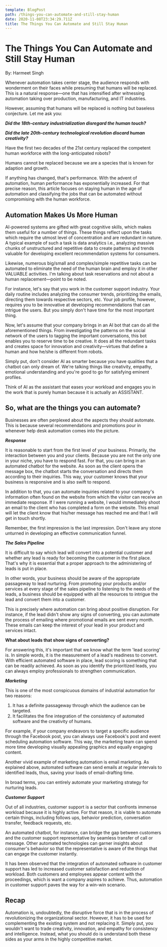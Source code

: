 ```yaml
---
template: BlogPost
path: /things-you-can-automate-and-still-stay-human
date: 2020-11-08T23:34:29.711Z
title: The Things You Can Automate and Still Stay Human
---
```

# The Things You Can Automate and Still Stay Human



By: Harmeet Singh

Whenever automation takes center stage, the audience responds with wonderment on their faces while presuming that humans will be replaced. This is a natural response—one that has intensified after witnessing automation taking over production, manufacturing, and IT industries.

However, assuming that humans will be replaced is nothing but baseless conjecture. Let me ask you:

_**Did the 18th-century industrialization disregard the human touch?**_

_**Did the late 20th-century technological revolution discard human creativity?**_ 

Have the first two decades of the 21st century replaced the competent human workforce with the long-anticipated robots?

Humans cannot be replaced because we are a species that is known for adaption and growth.

If anything has changed, that's performance. With the advent of automation, human performance has exponentially increased. For that precise reason, this article focuses on staying human in the age of automation and classifying the jobs that can be automated without compromising with the human workforce.

## Automation Makes Us More Human

AI-powered systems are gifted with great cognitive skills, which makes them useful for a number of things. These things reflect upon the tasks which require the utmost level of concentration and are redundant in nature. A typical example of such a task is data analytics i.e., analyzing massive chunks of unstructured and repetitive data to create patterns and trends valuable for developing excellent recommendation systems for consumers.

Likewise, numerous big/small and complex/simple repetitive tasks can be automated to eliminate the need of the human brain and employ it in other VALUABLE activities. I'm talking about task reservations and not about a human replacement—point to be noted. 

For instance, let's say that you work in the customer support industry. Your daily routine includes analyzing the consumer trends, prioritizing the emails, directing them towards respective sectors, etc. Your job profile, however, requires you to be innovative at developing recommendations that can intrigue the users. But you simply don't have time for the most important thing.

Now, let's assume that your company brings in an AI bot that can do all the aforementioned things. From investigating the patterns on the social network of the users to tagging the important conversations, this bot enables you to reserve time to be creative. It does all the redundant tasks and creates space for innovation and creativity—virtues that define a human and how he/she is different from robots.

Simply put, don't consider AI as smarter because you have qualities that a chatbot can only dream of. We're talking things like creativity, empathy, emotional understanding and you're good to go for satisfying eminent profiles.

Think of AI as the assistant that eases your workload and engages you in the work that is purely human because it is actually an ASSISTANT.

## So, what are the things you can automate?

Businesses are often perplexed about the aspects they should automate. This is because several recommendations and promotions pour in whenever help desk automation comes into the picture. 

_**Response**_

It is reasonable to start from the first level of your business. Primarily, the interaction between you and your clients. Because you are not the only one in your niche, you have to respond fast. For that, you can bring in an automated chatbot for the website. As soon as the client opens the message box, the chatbot starts the conversation and directs them according to their inquiries. This way, your customer knows that your business is responsive and is also swift to respond.

In addition to that, you can automate inquiries related to your company's information often found on the website from which the visitor can receive an immediate response. If I were running a website, I would immediately shoot an email to the client who has completed a form on the website. This email will let the client know that his/her message has reached me and that I will get in touch shortly. 

Remember, the first impression is the last impression. Don't leave any stone unturned in developing an effective communication funnel.

_**The Sales Pipeline**_

It is difficult to say which lead will convert into a potential customer and whether any lead is ready for becoming the customer in the first place. That's why it is essential that a proper approach to the administering of leads is put in place.  

In other words, your business should be aware of the appropriate passageway to lead nurturing. From promoting your products and/or services at every stage of the sales pipeline to listening to the needs of the leads, a business should be equipped with all the resources to intrigue the lead and convert them into a customer.

This is precisely where automation can bring about positive disruption. For instance, if the lead didn't show any signs of converting, you can automate the process of emailing where promotional emails are sent every month. These emails can keep the interest of your lead in your product and services intact. 

**What about leads that show signs of converting?** 

For answering this, it's important that we know what the term 'lead scoring' is. In simple words, it is the measurement of a lead's readiness to convert. With efficient automated software in place, lead scoring is something that can be readily achieved. As soon as you identify the prioritized leads, you can always employ professionals to strengthen communication.

_**Marketing**_

This is one of the most conspicuous domains of industrial automation for two reasons:

1. It has a definite passageway through which the audience can be targeted. 
2. It facilitates the fine integration of the consistency of automated software and the creativity of humans.

For example, if your company endeavors to target a specific audience through the Facebook post, you can always use Facebook's post and event scheduling automation software. This way, the marketing team can spend more time developing visually appealing graphics and equally engaging content. 

Another vivid example of marketing automation is email marketing. As explained above, automated software can send emails at regular intervals to identified leads, thus, saving your loads of email-drafting time. 

In broad terms, you can entirely automate your marketing strategy for nurturing leads. 

_**Customer Support**_

Out of all industries, customer support is a sector that confronts immense workload because it is highly active. For that reason, it is viable to automate certain things, including follows ups, behavior prediction, conversation transfer, feedback requests, etc. 

An automated chatbot, for instance, can bridge the gap between customers and the customer support representative by seamless transfer of call or message. Other automated technologies can garner insights about consumer's behavior so that the representative is aware of the things that can engage the customer instantly. 

It has been observed that the integration of automated software in customer support has led to increased customer satisfaction and reduction of workload. Both customers and employees appear content with the proceedings, which is want a company aspires to achieve. Thus, automation in customer support paves the way for a win-win scenario.

## **Recap**

Automation is, undoubtedly, the disruptive force that is in the process of revolutionizing the organizational sector. However, it has to be used for complementing the existing system and not replacing it. Simply put, you wouldn't want to trade creativity, innovation, and empathy for consistency and intelligence. Instead, what you should do is understand both these sides as your arms in the highly competitive market.

